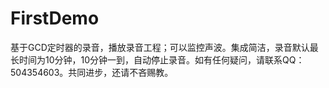 # FirstDemo
基于GCD定时器的录音，播放录音工程；可以监控声波。集成简洁，录音默认最长时间为10分钟，10分钟一到，自动停止录音。如有任何疑问，请联系QQ：504354603。共同进步，还请不吝赐教。
